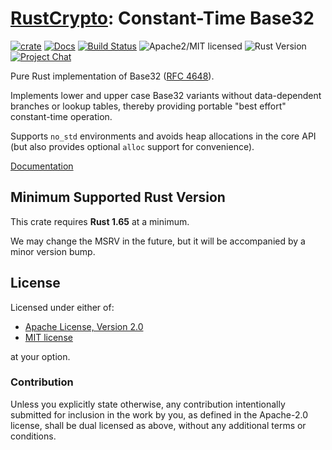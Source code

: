 # [RustCrypto]: Constant-Time Base32

[![crate][crate-image]][crate-link]
[![Docs][docs-image]][docs-link]
[![Build Status][build-image]][build-link]
![Apache2/MIT licensed][license-image]
![Rust Version][rustc-image]
[![Project Chat][chat-image]][chat-link]

Pure Rust implementation of Base32 ([RFC 4648]).

Implements lower and upper case Base32 variants without data-dependent branches
or lookup  tables, thereby providing portable "best effort" constant-time
operation.

Supports `no_std` environments and avoids heap allocations in the core API
(but also provides optional `alloc` support for convenience).

[Documentation][docs-link]

## Minimum Supported Rust Version

This crate requires **Rust 1.65** at a minimum.

We may change the MSRV in the future, but it will be accompanied by a minor
version bump.

## License

Licensed under either of:

 * [Apache License, Version 2.0](http://www.apache.org/licenses/LICENSE-2.0)
 * [MIT license](http://opensource.org/licenses/MIT)

at your option.

### Contribution

Unless you explicitly state otherwise, any contribution intentionally submitted
for inclusion in the work by you, as defined in the Apache-2.0 license, shall be
dual licensed as above, without any additional terms or conditions.

[//]: # (badges)

[crate-image]: https://img.shields.io/crates/v/base32ct
[crate-link]: https://crates.io/crates/base32ct
[docs-image]: https://docs.rs/base32ct/badge.svg
[docs-link]: https://docs.rs/base32ct/
[build-image]: https://github.com/RustCrypto/formats/actions/workflows/base32ct.yml/badge.svg
[build-link]: https://github.com/RustCrypto/formats/actions/workflows/base32ct.yml
[license-image]: https://img.shields.io/badge/license-Apache2.0/MIT-blue.svg
[rustc-image]: https://img.shields.io/badge/rustc-1.65+-blue.svg
[chat-image]: https://img.shields.io/badge/zulip-join_chat-blue.svg
[chat-link]: https://rustcrypto.zulipchat.com/#narrow/stream/300570-formats

[//]: # (links)

[RustCrypto]: https://github.com/rustcrypto
[RFC 4648]: https://tools.ietf.org/html/rfc4648
[Util::Lookup]: https://arxiv.org/pdf/2108.04600.pdf

